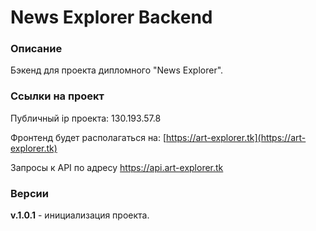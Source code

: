 # News Explorer Backend
### Описание

Бэкенд для проекта дипломного "News Explorer".

### Ссылки на проект

Публичный ip проекта: 130.193.57.8

Фронтенд будет располагаться на: [https://art-explorer.tk](https://art-explorer.tk)

Запросы к API по адресу https://api.art-explorer.tk

### Версии

**v.1.0.1** - инициализация проекта.
